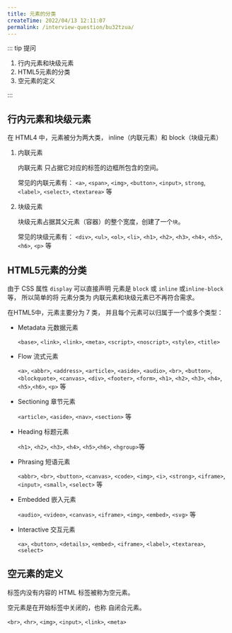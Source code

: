 ```yaml
---
title: 元素的分类
createTime: 2022/04/13 12:11:07
permalink: /interview-question/bu32tzua/
---
```


::: tip 提问

1. 行内元素和块级元素
2. HTML5元素的分类
3. 空元素的定义

:::

## 行内元素和块级元素

在 HTML4 中，元素被分为两大类， inline（内联元素）和 block（块级元素）

1. 内联元素

   内联元素 只占据它对应的标签的边框所包含的空间。

   常见的内联元素有： `<a>`, `<span>`, `<img>`, `<button>`, `<input>`, `strong`, `<label>`,
   `<select>`, `<textarea>` 等

2. 块级元素

   块级元素占据其父元素（容器）的整个宽度，创建了一个`块`。

   常见的块级元素有： `<div>`, `<ul>`, `<ol>`, `<li>`, `<h1>`, `<h2>`, `<h3>`, `<h4>`, `<h5>`,
   `<h6>`, `<p>` 等

## HTML5元素的分类

由于 CSS 属性 `display` 可以直接声明 元素是 `block` 或 `inline` 或`inline-block` 等，
所以简单的将 元素分类为 内联元素和块级元素已不再符合需求。

在HTML5中，元素主要分为 7 类， 并且每个元素可以归属于一个或多个类型：

- Metadata 元数据元素

  `<base>`, `<link>`, `<link>`, `<meta>`, `<script>`, `<noscript>`, `<style>`, `<title>`

- Flow 流式元素

  `<a>`, `<abbr>`, `<address>`, `<article>`, `<aside>`, `<audio>`, `<br>`, `<button>`,
  `<blockquote>`, `<canvas>`, `<div>`, `<footer>`, `<form>`, `<h1>`, `<h2>`, `<h3>`,
  `<h4>`, `<h5>`,`<h6>`, `<p>` 等

- Sectioning 章节元素

  `<article>`, `<aside>`, `<nav>`, `<section>` 等

- Heading 标题元素

  `<h1>`, `<h2>`, `<h3>`, `<h4>`, `<h5>`,`<h6>`, `<hgroup>`等

- Phrasing 短语元素

  `<abbr>`, `<br>`, `<button>`, `<canvas>`, `<code>`, `<img>`, `<i>`, `<strong>`, `<iframe>`,
  `<input>`, `<small>`, `<select>` 等

- Embedded 嵌入元素

  `<audio>`, `<video>`, `<canvas>`, `<iframe>`, `<img>`, `<embed>`, `<svg>` 等

- Interactive 交互元素

  `<a>`, `<button>`, `<details>`, `<embed>`, `<iframe>`, `<label>`, `<textarea>`, `<select>`

## 空元素的定义

标签内没有内容的 HTML 标签被称为空元素。

空元素是在开始标签中关闭的，也称 自闭合元素。

`<br>`, `<hr>`, `<img>`, `<input>`, `<link>`, `<meta>`
